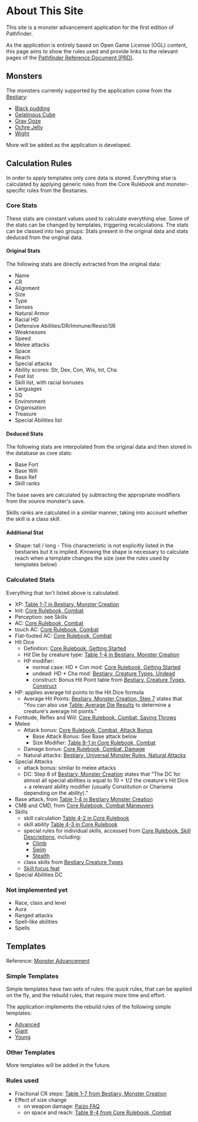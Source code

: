 # About This Site
This site is a monster advancement application for the first edition of Pathfinder. 

As the application is entirely based on Open Game License (OGL) content, this page aims to show the rules used and provide links to the relevant pages of the [Pathfinder Reference Document (PRD)](http://legacy.aonprd.com).

## Monsters

The monsters currently supported by the application come from the [Bestiary](http://legacy.aonprd.com/bestiary/monsterIndex.html):

- [Black pudding](http://legacy.aonprd.com/bestiary/blackPudding.html#black-pudding)
- [Gelatinous Cube](http://legacy.aonprd.com/bestiary/gelatinousCube.html#gelatinous-cube)
- [Gray Ooze](http://legacy.aonprd.com/bestiary/grayOoze.html#gray-ooze)
- [Ochre Jelly](http://legacy.aonprd.com/bestiary/ochreJelly.html#ochre-jelly)
- [Wight](http://legacy.aonprd.com/bestiary/wight.html#wight)

More will be added as the application is developed.

## Calculation Rules
In order to apply templates only core data is stored. Everything else is calculated by applying generic rules from the Core Rulebook and monster-specific rules from the Bestiaries.

### Core Stats
These stats are constant values used to calculate everything else. Some of the stats can be changed by templates, triggering recalculations. The stats can be classed into two groups: Stats present in the original data and stats deduced from the original data.

#### Original Stats
The following stats are directly extracted from the original data:
- Name
- CR
- Alignment
- Size
- Type
- Senses
- Natural Armor
- Racial HD
- Defensive Abilities/DR/Immune/Resist/SR
- Weaknesses
- Speed
- Melee attacks
- Space
- Reach
- Special attacks
- Ability scores: Str, Dex, Con, Wis, Int, Cha
- Feat list
- Skill list, with racial bonuses
- Languages
- SQ
- Environment
- Organisation
- Treasure
- Special Abilities list

#### Deduced Stats
The following stats are interpolated from the original data and then stored in the database as core stats:
- Base Fort
- Base Will
- Base Ref
- Skill ranks

The base saves are calculated by subtracting the appropriate modifiers from the source monster's save.

Skills ranks are calculated in a similar manner, taking into account whether the skill is a class skill.

#### Additional Stat
- Shape: tall / long - This characteristic is not explicitly listed in the bestiaries but it is implied. Knowing the shape is necessary to calculate reach when a template changes the size (see the rules used by templates below)

### Calculated Stats
Everything that isn't listed above is calculated.
- XP: [Table 1-7 in Bestiary, Monster Creation](http://legacy.aonprd.com/bestiary/monsterCreation.html#table-1-7-xp-and-gp-values-by-cr)
- Init: [Core Rulebook, Combat](http://legacy.aonprd.com/coreRulebook/combat.html#initiative)
- Perception: see Skills
- AC: [Core Rulebook, Combat](http://legacy.aonprd.com/coreRulebook/combat.html#armor-class)
- touch AC: [Core Rulebook, Combat](http://legacy.aonprd.com/coreRulebook/combat.html#touch-attacks)
- Flat-footed AC: [Core Rulebook, Combat](http://legacy.aonprd.com/coreRulebook/combat.html#flat-footed)
- Hit Dice
    - Definition: [Core Rulebook, Getting Started](http://legacy.aonprd.com/coreRulebook/gettingStarted.html#hit-dice)
    - Hit Die by creature type: [Table 1-4 in Bestiary, Monster Creation](http://legacy.aonprd.com/bestiary/monsterCreation.html#table-1-4-creature-statistics-by-type)
    - HP modifier: 
        - normal case: HD * Con mod: [Core Rulebook, Getting Started](http://legacy.aonprd.com/coreRulebook/gettingStarted.html#constitution)
        - undead: HD * Cha mod: [Bestiary, Creature Types, Undead](http://legacy.aonprd.com/bestiary/creatureTypes.html#undead)
        - construct: Bonus Hit Point table from [Bestiary, Creature Types, Construct](http://legacy.aonprd.com/bestiary/creatureTypes.html#construct)
- HP: applies average hit points to the Hit Dice formula
  - Average Hit Points: [Bestiary, Monster Creation, Step 7](http://legacy.aonprd.com/bestiary/monsterCreation.html) states that "You can also use [Table: Average Die Results](http://legacy.aonprd.com/bestiary/monsterCreation.html#table-1-5-average-die-results) to determine a creature's average hit points."
- Fortitude, Reflex and Will: [Core Rulebook, Combat, Saving Throws](http://legacy.aonprd.com/coreRulebook/combat.html#saving-throws)
- Melee
    - Attack bonus: [Core Rulebook, Combat, Attack Bonus](http://legacy.aonprd.com/coreRulebook/combat.html#attack-bonus)
        - Base Attack Bonus: See Base attack below
        - Size Modifier: [Table 8-1 in Core Rulebook, Combat](http://legacy.aonprd.com/coreRulebook/combat.html#table-8-1-size-modifiers)
    - Damage bonus: [Core Rulebook, Combat, Damage](http://legacy.aonprd.com/coreRulebook/combat.html#damage)
    - Natural attacks: [Bestiary, Universal Monster Rules, Natural Attacks](http://legacy.aonprd.com/bestiary/universalMonsterRules.html#natural-attacks)
- Special Attacks
    - attack bonus: similar to melee attacks
    - DC: Step 8 of [Bestiary, Monster Creation](http://legacy.aonprd.com/bestiary/monsterCreation.html) states that "The DC for almost all special abilities is equal to 10 + 1/2 the creature's Hit Dice + a relevant ability modifier (usually Constitution or Charisma depending on the ability)."
- Base attack, from [Table 1-4 in Bestiary Monster Creation](http://legacy.aonprd.com/bestiary/monsterCreation.html#table-1-4-creature-statistics-by-type)
- CMB and CMD, from [Core Rulebook, Combat Maneuvers](http://legacy.aonprd.com/coreRulebook/combat.html#combat-maneuvers)
- Skills
    - skill calculation [Table 4-2 in Core Rulebook](http://legacy.aonprd.com/coreRulebook/usingSkills.html#table-4-2-skill-check-bonuses)
    - skill ability [Table 4-3 in Core Rulebook](http://legacy.aonprd.com/coreRulebook/skillDescriptions.html#table-4-3-skill-summary)
    - special rules for individual skills, accessed from [Core Rulebook, Skill Descriptions](http://legacy.aonprd.com/coreRulebook/skillDescriptions.html), including:
        - [Climb](http://legacy.aonprd.com/coreRulebook/skills/climb.html#climb)
        - [Swim](http://legacy.aonprd.com/coreRulebook/skills/swim.html#swim)
        - [Stealth](http://legacy.aonprd.com/coreRulebook/skills/stealth.html#stealth)
    - class skills from [Bestiary Creature Types](http://legacy.aonprd.com/bestiary/creatureTypes.html)
    - [Skill focus feat](http://legacy.aonprd.com/coreRulebook/feats.html#skill-focus)
- Special Abilities DC


### Not implemented yet
- Race, class and level
- Aura
- Ranged attacks
- Spell-like abilities
- Spells

## Templates
Reference: [Monster Advancement](http://legacy.aonprd.com/bestiary/monsterAdvancement.html)

### Simple Templates
Simple templates have two sets of rules: the quick rules, that can be applied on the fly, and the rebuild rules, that require more time and effort.

The application implements the rebuild rules of the following simple templates:

- [Advanced](http://legacy.aonprd.com/bestiary/monsterAdvancement.html#advanced-creature)
- [Giant](http://legacy.aonprd.com/bestiary/monsterAdvancement.html#giant-creature)
- [Young](http://legacy.aonprd.com/bestiary/monsterAdvancement.html#young-creature)

### Other Templates
More templates will be added in the future.

### Rules used
- Fractional CR steps: [Table 1-7 from Bestiary, Monster Creation](http://legacy.aonprd.com/bestiary/monsterCreation.html#table-1-7-xp-and-gp-values-by-cr)
- Effect of size change 
    - on weapon damage: [Paizo FAQ](http://paizo.com/paizo/faq/v5748nruor1fm#v5748eaic9t3f)
    - on space and reach: [Table 8-4 from Core Rulebook, Combat](http://legacy.aonprd.com/coreRulebook/combat.html#table-8-4-creature-size-and-scale)